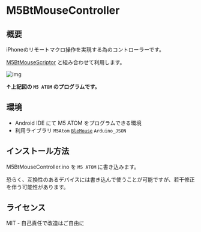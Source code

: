 # M5BtMouseController

## 概要

iPhoneのリモートマクロ操作を実現する為のコントローラーです。

[M5BtMouseScriptor](https://github.com/RAWSEQ/M5BtMouseScriptor) と組み合わせて利用します。

![img](https://ltside.com/images/m5btmouse.drawio.png)

**↑上記図の `M5 ATOM` のプログラムです。**

## 環境

- Android IDE にて M5 ATOM をプログラムできる環境
- 利用ライブラリ `M5Atom` [`BleMouse`](https://github.com/T-vK/ESP32-BLE-Mouse) `Arduino_JSON`

## インストール方法

M5BtMouseController.ino を `M5 ATOM` に書き込みます。

恐らく、互換性のあるデバイスには書き込んで使うことが可能ですが、若干修正を伴う可能性があります。

## ライセンス

MIT - 自己責任で改造はご自由に

